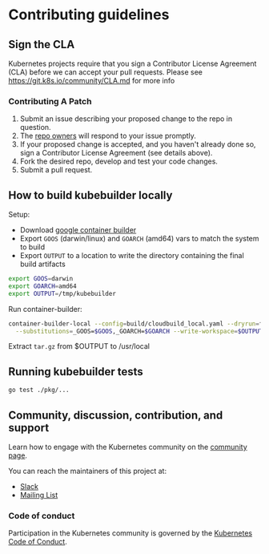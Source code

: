 # Contributing guidelines

## Sign the CLA

Kubernetes projects require that you sign a Contributor License Agreement (CLA) before we can accept your pull requests.
Please see https://git.k8s.io/community/CLA.md for more info

### Contributing A Patch

1. Submit an issue describing your proposed change to the repo in question.
1. The [repo owners](OWNERS) will respond to your issue promptly.
1. If your proposed change is accepted, and you haven't already done so, sign a Contributor License Agreement (see details above).
1. Fork the desired repo, develop and test your code changes.
1. Submit a pull request.

## How to build kubebuilder locally

Setup:

- Download [google container builder](https://cloud.google.com/container-builder/docs/build-debug-locally)
- Export `GOOS` (darwin/linux) and `GOARCH` (amd64) vars to match the system to build
- Export `OUTPUT` to a location to write the directory containing the final build artifacts

```sh
export GOOS=darwin
export GOARCH=amd64
export OUTPUT=/tmp/kubebuilder
```

Run container-builder:

```sh
container-builder-local --config=build/cloudbuild_local.yaml --dryrun=false \
  --substitutions=_GOOS=$GOOS,_GOARCH=$GOARCH --write-workspace=$OUTPUT .
```

Extract `tar.gz` from $OUTPUT to /usr/local

## Running kubebuilder tests

```sh
go test ./pkg/...
```

## Community, discussion, contribution, and support

Learn how to engage with the Kubernetes community on the [community page](http://kubernetes.io/community/).

You can reach the maintainers of this project at:

- [Slack](http://slack.k8s.io/)
- [Mailing List](https://groups.google.com/forum/#!forum/kubernetes-kubebuilder)

### Code of conduct

Participation in the Kubernetes community is governed by the [Kubernetes Code of Conduct](code-of-conduct.md).

[google container builder]: https://github.com/kubernetes-sigs/container-builder-local
